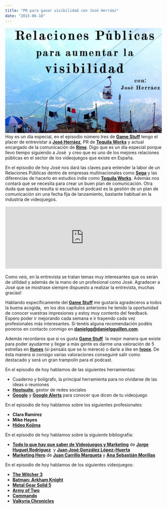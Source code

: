 ```yaml
---
title: "PR para ganar visibilidad con José Herráez"
date: "2015-06-18"
---
```


[![Relaciones Públicas en videojuegos](images/game-stuff-ep3-1024x684.jpg)](http://danielgguillen.com/wp-content/uploads/2015/06/game-stuff-ep3.jpg)Hoy es un día especial, en el episodio número tres de **[Game Stuff](https://itunes.apple.com/es/podcast/game-stuff/id1001925699?l=en)** tengo el placer de entrevistar a **[José Herráez](https://twitter.com/jherraez)**, PR de **[Tequila Works](http://www.tequilaworks.com/)** y actual encargado de la comunicación de **[Rime](https://twitter.com/RiMEGame)**. Digo que es un día especial porque llevo tiempo siguiendo a José  y creo que es uno de los mejores relaciones públicas en el sector de los videojuegos que existe en España.

En el episodio de hoy José nos dará las claves para entender la labor de un Relaciones Públicas dentro de empresas multinacionales como **[Sega](http://www.sega.es/)** y las diferencias de hacerlo en estudios indie como **[Tequila Works](http://www.tequilaworks.com/)**. Además nos contará qué se necesita para crear un buen plan de comunicación. Otra duda que queda resulta si escuchas el podcast es la gestión de un plan de comunicación sin una fecha fija de lanzamiento, bastante habitual en la industria de videojuegos.

<iframe id="audio_4655891" style="border: 1px solid #EEE; box-sizing: border-box; width: 100%;" src="https://www.ivoox.com/player_ej_4655891_4_1.html?c1=ff6600" width="300" height="200" frameborder="0" scrolling="no" allowfullscreen="allowfullscreen"></iframe>

Como veis, en la entrevista se tratan temas muy interesantes que os serán de utilidad y además de la mano de un profesional como José. Agradecer a José que se mostrase siempre dispuesto a realizar la entrevista, muchas gracias!

Hablando específicamente del **[Game Stuff](https://itunes.apple.com/es/podcast/game-stuff/id1001925699?l=en)** me gustaría agradeceros a todos la buena acogida,  en los dos capítulos anteriores he tenido la oportunidad de conocer vuestras impresiones y estoy muy contento del feedback. Espero poder ir mejorando cada semana e ir trayendo cada vez profesionales más interesantes. Si tenéis alguna recomendación podéis poneros en contacto conmigo en **[danielgg@danielgguillen.com](mailto:danielgg@danielgguillen.com)**.

Además recordaros que si os gusta **[Game Stuff](https://itunes.apple.com/es/podcast/game-stuff/id1001925699?l=en)**  la mejor manera que existe para poder ayudarme y llegar a más gente es darme una valoración de 5 estrellas en **[Itunes](https://itunes.apple.com/es/podcast/game-stuff/id1001925699?l=en)** (si pensáis que se lo merece) o darle a like en **[Ivoox](http://www.ivoox.com/podcast-game-stuff_sq_f1174207_1.html)**. De ésta manera si consigo varias valoraciones conseguiré salir como destacado y será un gran trampolín para el podcast.

En el episodio de hoy hablamos de las siguientes herramientas:

- Cuaderno y bolígrafo, la principal herramienta para no olvidarse de las ideas o reuniones
- **[Hootsuite](http://www.hootsuite.com/)**, gestor de redes sociales
- **[Google](https://www.google.es)** y **[Google Alerts](https://www.google.es/alerts)** para conocer que dicen de tu videojuego

En el episodio de hoy hablamos sobre los siguientes profesionales:

- **Clara Ramírez**
- **Mike Hayes**
- **[Hideo Kojima](http://es.wikipedia.org/wiki/Hideo_Kojima)**

En el episodio de hoy hablamos sobre la siguiente bibliografía:

- **[Todo lo que hay que saber de Videojuegos y Marketing](http://www.amazon.es/gp/product/8493955922/ref=pd_lpo_sbs_dp_ss_3?pf_rd_p=556244407&pf_rd_s=lpo-top-stripe&pf_rd_t=201&pf_rd_i=8473566955&pf_rd_m=A1AT7YVPFBWXBL&pf_rd_r=1Z9WCD1PTSWCT69E8HBX)** de **[Jorge Huguet Rodríguez](http://www.amazon.es/s/ref=dp_byline_sr_book_1?ie=UTF8&field-author=Jorge+Huguet+Rodr%C3%ADguez&search-alias=stripbooks)**  y **[Juan José González López-Huerta](http://www.amazon.es/s/ref=dp_byline_sr_book_2?ie=UTF8&field-author=Juan+Jos%C3%A9+Gonz%C3%A1lez+L%C3%B3pez-Huerta&search-alias=stripbooks)**
- **[Marketing Hero](http://www.amazon.es/Marketing-herramientas-comerciales-videojuegos-profesionales/dp/8473566955)** de **[Juan Carrillo Marqueta](http://www.amazon.es/s/ref=dp_byline_sr_book_1?ie=UTF8&field-author=Juan+Carrillo+Marqueta&search-alias=stripbooks)** y **[Ana Sebastián Morillas](http://www.amazon.es/s/ref=dp_byline_sr_book_2?ie=UTF8&field-author=Ana+Sebasti%C3%A1n+Morillas&search-alias=stripbooks)** 

En el episodio de hoy hablamos de los siguientes videojuegos:

- **[The Witcher 3](http://www.thewitcher.com/)**
- **[Batman: Arkham Knight](https://www.batmanarkhamknight.com/es)**
- **[Metal Gear Solid 5](http://www.konami.jp/mgs5/tpp/certification.php5)**
- **[Army of Two](http://es.wikipedia.org/wiki/Army_of_Two)**
- **[Commando](https://en.wikipedia.org/wiki/Commando_%28video_game%29)**
- **[Valkyria Chronicles](http://es.wikipedia.org/wiki/Valkyria_Chronicles)**
